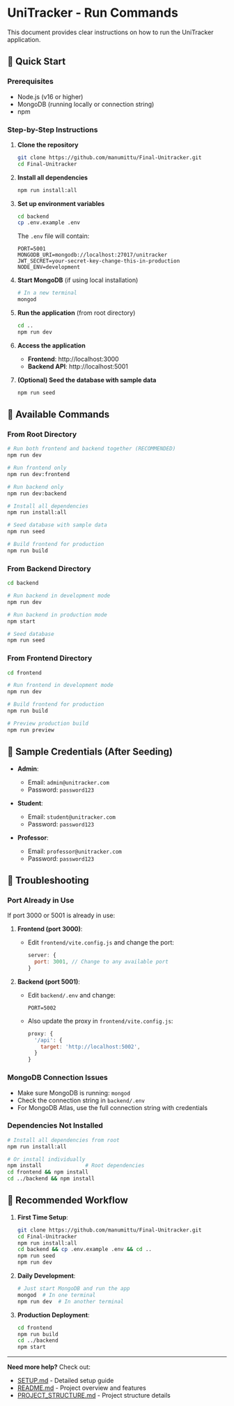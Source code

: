 # UniTracker - Run Commands

This document provides clear instructions on how to run the UniTracker application.

## 🚀 Quick Start

### Prerequisites
- Node.js (v16 or higher)
- MongoDB (running locally or connection string)
- npm

### Step-by-Step Instructions

1. **Clone the repository**
   ```bash
   git clone https://github.com/manumittu/Final-Unitracker.git
   cd Final-Unitracker
   ```

2. **Install all dependencies**
   ```bash
   npm run install:all
   ```

3. **Set up environment variables**
   ```bash
   cd backend
   cp .env.example .env
   ```
   
   The `.env` file will contain:
   ```env
   PORT=5001
   MONGODB_URI=mongodb://localhost:27017/unitracker
   JWT_SECRET=your-secret-key-change-this-in-production
   NODE_ENV=development
   ```

4. **Start MongoDB** (if using local installation)
   ```bash
   # In a new terminal
   mongod
   ```

5. **Run the application** (from root directory)
   ```bash
   cd ..
   npm run dev
   ```

6. **Access the application**
   - **Frontend**: http://localhost:3000
   - **Backend API**: http://localhost:5001

7. **(Optional) Seed the database with sample data**
   ```bash
   npm run seed
   ```

## 📝 Available Commands

### From Root Directory

```bash
# Run both frontend and backend together (RECOMMENDED)
npm run dev

# Run frontend only
npm run dev:frontend

# Run backend only
npm run dev:backend

# Install all dependencies
npm run install:all

# Seed database with sample data
npm run seed

# Build frontend for production
npm run build
```

### From Backend Directory

```bash
cd backend

# Run backend in development mode
npm run dev

# Run backend in production mode
npm start

# Seed database
npm run seed
```

### From Frontend Directory

```bash
cd frontend

# Run frontend in development mode
npm run dev

# Build frontend for production
npm run build

# Preview production build
npm run preview
```

## 🔐 Sample Credentials (After Seeding)

- **Admin**: 
  - Email: `admin@unitracker.com`
  - Password: `password123`

- **Student**: 
  - Email: `student@unitracker.com`
  - Password: `password123`

- **Professor**: 
  - Email: `professor@unitracker.com`
  - Password: `password123`

## 🐛 Troubleshooting

### Port Already in Use

If port 3000 or 5001 is already in use:

1. **Frontend (port 3000)**:
   - Edit `frontend/vite.config.js` and change the port:
     ```js
     server: {
       port: 3001, // Change to any available port
     }
     ```

2. **Backend (port 5001)**:
   - Edit `backend/.env` and change:
     ```env
     PORT=5002
     ```
   - Also update the proxy in `frontend/vite.config.js`:
     ```js
     proxy: {
       '/api': {
         target: 'http://localhost:5002',
       }
     }
     ```

### MongoDB Connection Issues

- Make sure MongoDB is running: `mongod`
- Check the connection string in `backend/.env`
- For MongoDB Atlas, use the full connection string with credentials

### Dependencies Not Installed

```bash
# Install all dependencies from root
npm run install:all

# Or install individually
npm install              # Root dependencies
cd frontend && npm install
cd ../backend && npm install
```

## 🎯 Recommended Workflow

1. **First Time Setup**:
   ```bash
   git clone https://github.com/manumittu/Final-Unitracker.git
   cd Final-Unitracker
   npm run install:all
   cd backend && cp .env.example .env && cd ..
   npm run seed
   npm run dev
   ```

2. **Daily Development**:
   ```bash
   # Just start MongoDB and run the app
   mongod  # In one terminal
   npm run dev  # In another terminal
   ```

3. **Production Deployment**:
   ```bash
   cd frontend
   npm run build
   cd ../backend
   npm start
   ```

---

**Need more help?** Check out:
- [SETUP.md](SETUP.md) - Detailed setup guide
- [README.md](README.md) - Project overview and features
- [PROJECT_STRUCTURE.md](PROJECT_STRUCTURE.md) - Project structure details

